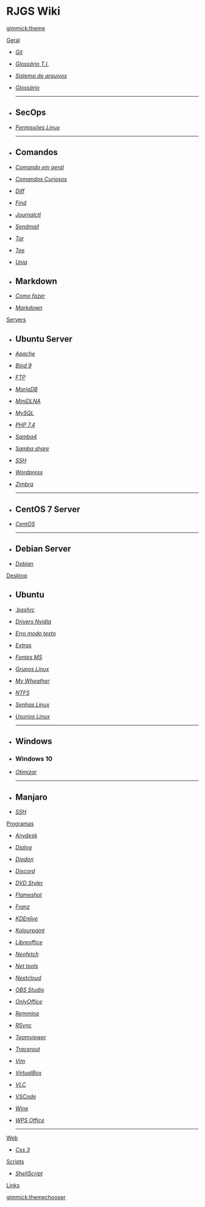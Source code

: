 # RJGS Wiki

[gimmick:theme](cyborg)

[Geral]()

* [_Git_](git.md)
* [_Glossário T.I._](glossario_ti.md)
* [_Sistema de arquivos_](sistemas_de_arquivos.md)
* [_Glossário_](seguranca_informacao.md)

  - - - -

* ## SecOps

* [_Permissões Linux_](linux_permissoes.md)
  
  - - - -

* ## Comandos

* [_Comando em geral_](comandos_terminal.md)
* [_Comandos Curiosos_](comandos_curiosos.md)
* [_Diff_](comando_diff.md)
* [_Find_](comando_find.md)
* [_Journalctl_](journalctl.md)
* [_Sendmail_](sendmail.md)
* [_Tar_](comando_tar.md)
* [_Tee_](comando_tee.md)
* [_Uniq_](comando_uniq.md)

* ## Markdown

* [_Como fazer_](do_it.md)
* [_Markdown_](markdown.md)

[Servers]()

* ## Ubuntu Server

* [_Apache_](apache.md)
* [_Bind 9_](bin9.md)
* [_FTP_](ftp.md)
* [_MariaDB_][def]
* [_MiniDLNA_](minidlna.md)
* [_MySQL_](mysql.md)
* [_PHP 7.4_](php74.md)
* [_Samba4_](samba44.md)
* [_Samba share_](samba.md)
* [_SSH_](ssh.md)
* [_Wordpress_](wordpress.md)
* [_Zimbra_](zimbra.md)

  - - - -

* ## CentOS 7 Server

* [_CentOS_](centos.md)

  - - - -

* ## Debian Server

* [_Debian_](debian.md)

[Desktop]()

* ## Ubuntu

* [_.bashrc_](bashrc.md)
* [_Drivers Nvidia_](ubuntu_graficard.md)
* [_Erro modo texto_](erro_modo_texto.md)
* [_Extras_](extras.md)
* [_Fontes MS_](fontes_microsoft.md)
* [_Grupos Linux_](linux_grupos.md)
* [_My Wheather_](my_weather.md)
* [_NTFS_](linux_ntfs.md)
* [_Senhas Linux_](linux_senhas.md)
* [_Usurios Linux_](linux_usuarios.md)

  - - - -

* ## Windows

* ### Windows 10

* [_Otimizar_](otimiza_windows.md)

  - - - -
  
* ## Manjaro

* [_SSH_](manjaro.md)

[Programas]()

* [_Anydesk_](anydesk.md)
* [_Dialog_](dialog.md)
* [_Diodon_](diodon.md)
* [_Discord_](discord.md)
* [_DVD Styler_](dvdstyler.md)
* [_Flameshot_](flameshot.md)
* [_Franz_](franz.md)
* [_KDEnlive_](kdenlive.md)
* [_Kolourpaint_](kolourpaint.md)
* [_Libreoffice_](libreoffice.md)
* [_Neofetch_](neofetch.md)
* [_Net tools_](net_tools.md)
* [_Nextcloud_](nextcloud.md)
* [_OBS Studio_](obs_studio.md)
* [_OnlyOffice_](onlyoffice.md)
* [_Remmina_](remmina.md)
* [_RSync_](rsync.md)
* [_Teamviewer_](teamviewer.md)
* [_Tracerout_](tracerout.md)
* [_Vim_](vim.md)
* [_VirtualBox_](virtualbox.md)
* [_VLC_](vlc.md)
* [_VSCode_](vscode.md)
* [_Wine_](wine.md)
* [_WPS Office_](wpsoffice.md)

  - - - -

[Web]()

* [_Css 3_](css3.md)

[Scripts]()

* [_ShellScript_](scripts/Shell/)

[Links](referencias.md)

[gimmick:themechooser](Temas)


[def]: mariadb.md
